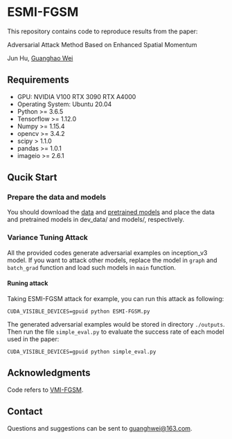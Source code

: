 # ESMI-FGSM

This repository contains code to reproduce results from the paper:

Adversarial Attack Method Based on Enhanced Spatial Momentum

Jun Hu, [Guanghao Wei](https://github.com/Weiguanghao918)

## Requirements
+ GPU: NVIDIA V100 RTX 3090 RTX A4000
+ Operating System: Ubuntu 20.04
+ Python >= 3.6.5
+ Tensorflow >= 1.12.0
+ Numpy >= 1.15.4
+ opencv >= 3.4.2
+ scipy > 1.1.0
+ pandas >= 1.0.1
+ imageio >= 2.6.1

## Qucik Start

### Prepare the data and models

You should download the [data](https://drive.google.com/drive/folders/1CfobY6i8BfqfWPHL31FKFDipNjqWwAhS) and [pretrained models](https://drive.google.com/drive/folders/10cFNVEhLpCatwECA6SPB-2g0q5zZyfaw) and place the data and pretrained models in dev_data/ and models/, respectively.

### Variance Tuning Attack

All the provided codes generate adversarial examples on inception_v3 model. If you want to attack other models, replace the model in `graph` and `batch_grad` function and load such models in `main` function.

#### Runing attack

Taking ESMI-FGSM attack for example, you can run this attack as following:

```
CUDA_VISIBLE_DEVICES=gpuid python ESMI-FGSM.py 
```

The generated adversarial examples would be stored in directory `./outputs`. Then run the file `simple_eval.py` to evaluate the success rate of each model used in the paper:

```
CUDA_VISIBLE_DEVICES=gpuid python simple_eval.py
```

## Acknowledgments

Code refers to [VMI-FGSM](https://github.com/JHL-HUST/VT).

## Contact

Questions and suggestions can be sent to guanghwei@163.com.
